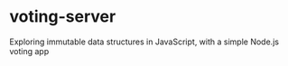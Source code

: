 # voting-server
Exploring immutable data structures in JavaScript, with a simple Node.js voting app

